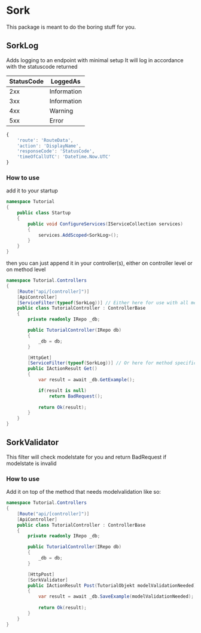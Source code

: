 # Sork
This package is meant to do the boring stuff for you.
<br>

## SorkLog
Adds logging to an endpoint with minimal setup
It will log in accordance with the statuscode returned

|StatusCode|LoggedAs|
|--------|---|
|2xx|Information|
|3xx|Information|
|4xx|Warning|
|5xx|Error|

```js
{ 
    'route': 'RouteData',
    'action': 'DisplayName',
    'responseCode': 'StatusCode',
    'timeOfCallUTC': 'DateTime.Now.UTC'
}
```

### How to use

add it to your startup
```cs
namespace Tutorial
{
    public class Startup
    {
        public void ConfigureServices(IServiceCollection services)
        {
            services.AddScoped<SorkLog>();
        }
    }
}
```

then you can just append it in your controller(s), either on controller level or on method level

```cs
namespace Tutorial.Controllers
{
    [Route("api/[controller]")]
    [ApiController]
    [ServiceFilter(typeof(SorkLog))] // Either here for use with all methods
    public class TutorialController : ControllerBase
    {
        private readonly IRepo _db;

        public TutorialController(IRepo db)
        {
            _db = db;
        }

        [HttpGet]
        [ServiceFilter(typeof(SorkLog))] // Or here for method specific use
        public IActionResult Get()
        {
            var result = await _db.GetExample();

            if(result is null)
                return BadRequest();
            
            return Ok(result);
        }
    }
}
```
## SorkValidator
This filter will check modelstate for you and return BadRequest if modelstate is invalid

### How to use

Add it on top of the method that needs modelvalidation like so:

```cs
namespace Tutorial.Controllers
{
    [Route("api/[controller]")]
    [ApiController]
    public class TutorialController : ControllerBase
    {
        private readonly IRepo _db;

        public TutorialController(IRepo db)
        {
            _db = db;
        }

        [HttpPost]
        [SorkValidator]
        public IActionResult Post(TutorialObjekt modelValidationNeeded)
        {
            var result = await _db.SaveExample(modelValidationNeeded);
            
            return Ok(result);
        }
    }
}
```
